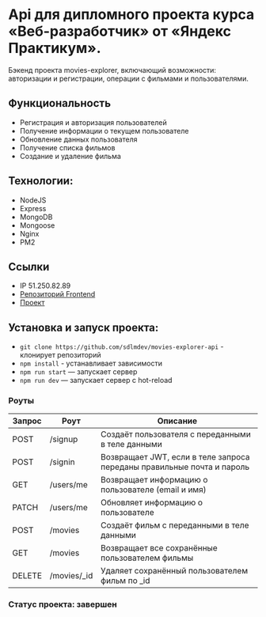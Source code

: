 # Api для дипломного проекта курса «Веб-разработчик» от «Яндекс Практикум».

Бэкенд проекта movies-explorer, включающий возможности: авторизации и регистрации, операции с фильмами и пользователями.

## Функциональность
* Регистрация и авторизация пользователей
* Получение информации о текущем пользователе
* Обновление данных пользователя
* Получение списка фильмов
* Создание и удаление фильма

## Технологии:
* NodeJS
* Express
* MongoDB
* Mongoose
* Nginx
* PM2

## Ссылки
* IP 51.250.82.89
* [Репозиторий Frontend](https://github.com/sdlmdev/movies-explorer-frontend)
* [Проект](https://api.sdlmdev.movies.nomoredomains.monster/)

## Установка и запуск проекта:
* `git clone https://github.com/sdlmdev/movies-explorer-api` - клонирует репозиторий
* `npm install` - устанавливает зависимости
* `npm run start` — запускает сервер   
* `npm run dev` — запускает сервер с hot-reload

### Роуты
<table>
  <thead>
    <tr>
      <th>Запрос</th>
      <th>Роут</th>
      <th>Описание</th>
    </tr>
  </thead>
  <tbody>
    <tr>
      <td>POST</td>
      <td>/signup</td>
      <td>Создаёт пользователя с переданными в теле данными</td>
    </tr>
    <tr>
      <td>POST</td>
      <td>/signin</td>
      <td>Возвращает JWT, если в теле запроса переданы правильные почта и пароль</td>
    </tr>
    <tr>
      <td>GET</td>
      <td>/users/me</td>
      <td>Возвращает информацию о пользователе (email и имя)</td>
    </tr>
    <tr>
      <td>PATCH</td>
      <td>/users/me</td>
      <td>Обновляет информацию о пользователе</td>
    </tr>
    <tr>
      <td>POST</td>
      <td>/movies</td>
      <td>Создаёт фильм с переданными в теле данными</td>
    </tr>
    <tr>
      <td>GET</td>
      <td>/movies</td>
      <td>Возвращает все сохранённые пользователем фильмы</td>
    </tr>
    <tr>
      <td>DELETE</td>
      <td>/movies/_id</td>
      <td>Удаляет сохранённый пользователем фильм по _id</td>
    </tr>
  </tbody>
</table>

### Статус проекта: завершен
